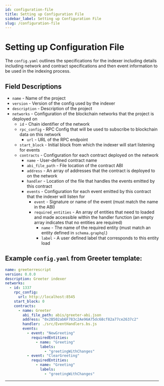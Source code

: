 ```yaml
---
id: configuration-file
title: Setting up Configuration File
sidebar_label: Setting up Configuration File
slug: /configuration-file
---
```


# Setting up Configuration File

The `config.yaml` outlines the specifications for the indexer including details including network and contract specifications and then event information to be used in the indexing process.

## Field Descriptions

- `name` - Name of the project
- `version` - Version of the config used by the indexer
- `description` - Description of the project
- `networks` - Configuration of the blockchain networks that the project is deployed on
  - `id` - Chain identifier of the network
  - `rpc_config` - RPC Config that will be used to subscribe to blockchain data on this network
    - `url` - URL of the RPC endpoint
  - `start_block` - Initial block from which the indexer will start listening for events
  - `contracts` - Configuration for each contract deployed on the network
    - `name` - User-defined contract name
    - `abi_file_path` - File location of the contract ABI
    - `address` - An array of addresses that the contract is deployed to on the network
    - `handler` - Location of the file that handles the events emitted by this contract
    - `events` - Configuration for each event emitted by this contract that the indexer will listen for
      - `event` - Signature or name of the event (must match the name in the ABI)
      - `required_entities` - An array of entities that need to loaded and made accessible within the handler function (an empty array indicates that no entities are required)
        - `name` - The name of the required entity (must match an entity defined in `schema.graphql`)
        - `label` - A user defined label that corresponds to this entity load

## Example `config.yaml` from Greeter template:

```yaml
name: greeterrescript
version: 0.0.0
description: Greeter indexer
networks:
  - id: 1337
    rpc_config:
      url: http://localhost:8545
    start_block: 0
    contracts:
      - name: Greeter
        abi_file_path: abis/greeter-abi.json
        address: "0x2B502ab6F783c2Ae96A75dc68cf82a77ce2637c2"
        handler: ./src/EventHandlers.bs.js
        events:
          - event: "NewGreeting"
            requiredEntities:
              - name: "Greeting"
                labels:
                  - "greetingWithChanges"
          - event: "ClearGreeting"
            requiredEntities:
              - name: "Greeting"
                labels:
                  - "greetingWithChanges"
```

---

